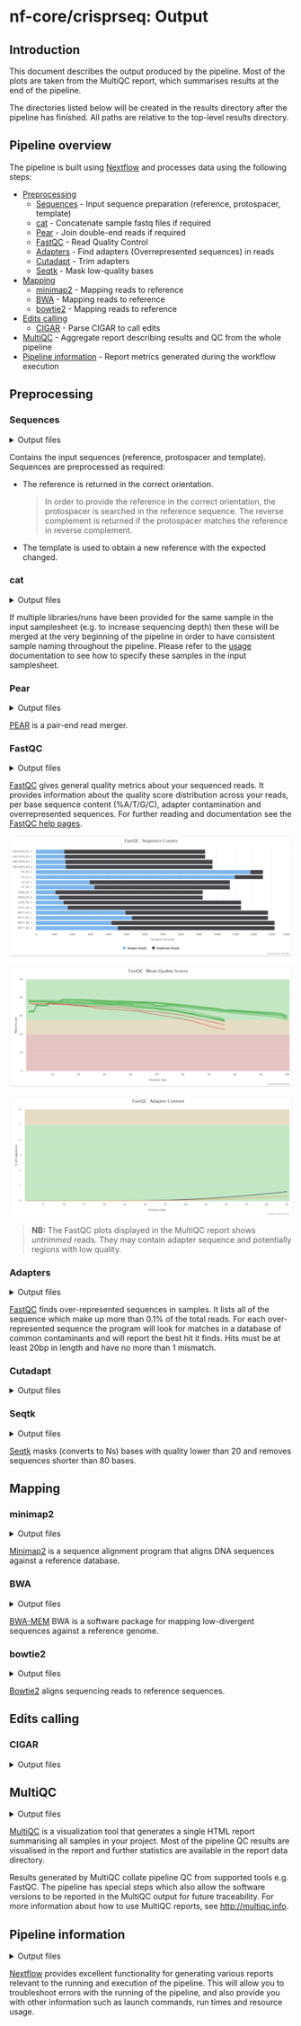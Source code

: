 # nf-core/crisprseq: Output

## Introduction

This document describes the output produced by the pipeline. Most of the plots are taken from the MultiQC report, which summarises results at the end of the pipeline.

The directories listed below will be created in the results directory after the pipeline has finished. All paths are relative to the top-level results directory.

## Pipeline overview

The pipeline is built using [Nextflow](https://www.nextflow.io/) and processes data using the following steps:

- [Preprocessing](#preprocessing)
  - [Sequences](#sequences) - Input sequence preparation (reference, protospacer, template)
  - [cat](#cat) - Concatenate sample fastq files if required
  - [Pear](#pear) - Join double-end reads if required
  - [FastQC](#fastqc) - Read Quality Control
  - [Adapters](#adapters) - Find adapters (Overrepresented sequences) in reads
  - [Cutadapt](#cutadapt) - Trim adapters
  - [Seqtk](#seqtk) - Mask low-quality bases
  <!-- -UMI(#umi) -->
- [Mapping](#mapping)
  - [minimap2](#minimap2) - Mapping reads to reference
  - [BWA](#bwa) - Mapping reads to reference
  - [bowtie2](#bowtie2) - Mapping reads to reference
- [Edits calling](#edits-calling)
  - [CIGAR](#cigar) - Parse CIGAR to call edits
- [MultiQC](#multiqc) - Aggregate report describing results and QC from the whole pipeline
- [Pipeline information](#pipeline-information) - Report metrics generated during the workflow execution

## Preprocessing

### Sequences

<details markdown="1">
<summary>Output files</summary>

- `preprocessing/sequences/`
  - `*_reference.fasta`: Sequence used as a reference.
  - `*_template.fasta`: Provided template sequence.
  - `*_correctOrient.fasta`: Reference sequence in the correct orientation.
  - `_NewReference.fasta`: New reference generated from adding the changes made by the template to the original reference.
  - `*_template-align.bam`: Alignment of the new reference (with template changes) to the original reference.

</details>

Contains the input sequences (reference, protospacer and template). Sequences are preprocessed as required:

- The reference is returned in the correct orientation.
  > In order to provide the reference in the correct orientation, the protospacer is searched in the reference sequence. The reverse complement is returned if the protospacer matches the reference in reverse complement.
- The template is used to obtain a new reference with the expected changed.

### cat

<details markdown="1">
<summary>Output files</summary>

- `preprocessing/cat/`
  - `*.merged.fastq.gz`: Concatenated fastq files

</details>

If multiple libraries/runs have been provided for the same sample in the input samplesheet (e.g. to increase sequencing depth) then these will be merged at the very beginning of the pipeline in order to have consistent sample naming throughout the pipeline. Please refer to the [usage](https://nf-co.re/crisprseq/usage) documentation to see how to specify these samples in the input samplesheet.

### Pear

<details markdown="1">
<summary>Output files</summary>

- `preprocessing/pear/`
  - `*.assembled.fastq.gz`: Assembled paired-end reads
  - `*.discarded.fastq.gz`: Discarded reads
  - `*.unassembled.forward.fastq.gz`: Unassembled paired-end reads - forward (R1)
  - `*.unassembled.reverse.fastq.gz`: Unassembled paired-end reads - reverse (R2)

</details>

[PEAR](https://cme.h-its.org/exelixis/web/software/pear/) is a pair-end read merger.

### FastQC

<details markdown="1">
<summary>Output files</summary>

- `fastqc/`
  - `*_fastqc.html`: FastQC report containing quality metrics.
  - `*_fastqc.zip`: Zip archive containing the FastQC report, tab-delimited data file and plot images.

</details>

[FastQC](http://www.bioinformatics.babraham.ac.uk/projects/fastqc/) gives general quality metrics about your sequenced reads. It provides information about the quality score distribution across your reads, per base sequence content (%A/T/G/C), adapter contamination and overrepresented sequences. For further reading and documentation see the [FastQC help pages](http://www.bioinformatics.babraham.ac.uk/projects/fastqc/Help/).

![MultiQC - FastQC sequence counts plot](images/mqc_fastqc_counts.png)

![MultiQC - FastQC mean quality scores plot](images/mqc_fastqc_quality.png)

![MultiQC - FastQC adapter content plot](images/mqc_fastqc_adapter.png)

> **NB:** The FastQC plots displayed in the MultiQC report shows _untrimmed_ reads. They may contain adapter sequence and potentially regions with low quality.

### Adapters

<details markdown="1">
<summary>Output files</summary>

- `preprocessing/adapters/`
  - `*_overrepresented.fasta`: Contains overrepresented sequences found by FastQC

</details>

[FastQC](http://www.bioinformatics.babraham.ac.uk/projects/fastqc/) finds over-represented sequences in samples. It lists all of the sequence which make up more than 0.1% of the total reads. For each over-represented sequence the program will look for matches in a database of common contaminants and will report the best hit it finds. Hits must be at least 20bp in length and have no more than 1 mismatch.

### Cutadapt

<details markdown="1">
<summary>Output files</summary>

- `preprocessing/cutadapt/`
  - `*.cutadapt.log`: Cutadapt log file
  - `*.trim.fastq.gz`: Sample reads trimmed with overrepresented sequences removed

</details>

### Seqtk

<details markdown="1">
<summary>Output files</summary>

- `preprocessing/seqtk/`
  - `*.seqtk-seq.fastq.gz`: Quality filtered reads.

</details>

[Seqtk](https://github.com/lh3/seqtk) masks (converts to Ns) bases with quality lower than 20 and removes sequences shorter than 80 bases.

<!-- ### UMI -->

## Mapping

### minimap2

<details markdown="1">
<summary>Output files</summary>

- `minimap2/`
  - `*.bam`: BAM file containing aligned reads
  - `*.bai`: BAI index

</details>

[Minimap2](https://github.com/lh3/minimap2) is a sequence alignment program that aligns DNA sequences against a reference database.

### BWA

<details markdown="1">
<summary>Output files</summary>

- `bwa/`
  - `*.bam`: BAM file containing aligned reads
  - `*.bai`: BAI index

</details>

[BWA-MEM](https://github.com/lh3/bwa) BWA is a software package for mapping low-divergent sequences against a reference genome.

### bowtie2

<details markdown="1">
<summary>Output files</summary>

- `bowtie2/`
  - `*.bam`: BAM file containing aligned reads
  - `*.bai`: BAI index

</details>

[Bowtie2](https://bowtie-bio.sourceforge.net/bowtie2/index.shtml) aligns sequencing reads to reference sequences.

## Edits calling

### CIGAR

<details markdown="1">
<summary>Output files</summary>

- `cigar/`
  - `*_cutSite.json`: Contains the protospacer cut site position in the reference.
  - `*_edition.html`: Interactive pie chart with the percentage of edition types. Reads are classified between WT (without an edit) and indels. Indes are divided between deletions, insertions and delins (deletion + insertion). Deletions and insertions can be out of frame or in frame.
  - `*_edits.csv`: Table containing the data visualized in the pie chart.
  - `*_indels.csv`: Table containing information of all reads. Edit type, edit start and length, if the edition happens above the error rate, if it's located into the common edit window, the frequency, the percentage, the pattern, surrounding nucleotides in case of insertions, the protospacer cut site, the sample id, number of aligned reads and number of reads with and without a template modification.
  - `*_QC-indels.html`: Interactive pie chart with information about aligned reads. Reads are classified between WT and containing indels. Both types are classified between passing the filtering steps or not. Indel reads passing the filtering steps are divided in reads with a modification above the error rate and located in the common edit window, above the error rate but not in the edit region, viceversa, or any of those conditions.
  - `*_reads.html`: Interactive pie chart with percentage of the number of raw reads, reads merged with Pear, reads passing quality filters and UMI clustered reads.
  - `*_subs-perc.csv`: Table containing the percentage of each nucleotide found for each reference position.

</details>

## MultiQC

<details markdown="1">
<summary>Output files</summary>

- `multiqc/`
  - `multiqc_report.html`: a standalone HTML file that can be viewed in your web browser.
  - `multiqc_data/`: directory containing parsed statistics from the different tools used in the pipeline.
  - `multiqc_plots/`: directory containing static images from the report in various formats.

</details>

[MultiQC](http://multiqc.info) is a visualization tool that generates a single HTML report summarising all samples in your project. Most of the pipeline QC results are visualised in the report and further statistics are available in the report data directory.

Results generated by MultiQC collate pipeline QC from supported tools e.g. FastQC. The pipeline has special steps which also allow the software versions to be reported in the MultiQC output for future traceability. For more information about how to use MultiQC reports, see <http://multiqc.info>.

## Pipeline information

<details markdown="1">
<summary>Output files</summary>

- `pipeline_info/`
  - Reports generated by Nextflow: `execution_report.html`, `execution_timeline.html`, `execution_trace.txt` and `pipeline_dag.dot`/`pipeline_dag.svg`.
  - Reports generated by the pipeline: `pipeline_report.html`, `pipeline_report.txt` and `software_versions.yml`. The `pipeline_report*` files will only be present if the `--email` / `--email_on_fail` parameter's are used when running the pipeline.
  - Reformatted samplesheet files used as input to the pipeline: `samplesheet.valid.csv`.

</details>

[Nextflow](https://www.nextflow.io/docs/latest/tracing.html) provides excellent functionality for generating various reports relevant to the running and execution of the pipeline. This will allow you to troubleshoot errors with the running of the pipeline, and also provide you with other information such as launch commands, run times and resource usage.
